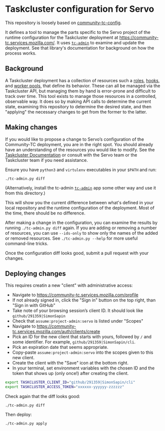 # Taskcluster configuration for Servo

This repository is loosely based on
[community-tc-config](https://github.com/mozilla/community-tc-config).

It defines a tool to manage the parts specific to the Servo project of the runtime configuration
for the Taskcluster deployment at https://community-tc.services.mozilla.com/.
It uses [`tc-admin`](https://github.com/taskcluster/tc-admin) to examine and update the deployment.
See that library's documentation for background on how the process works.


## Background

A Taskcluster deployment has a collection of resources such a
[roles](https://community-tc.services.mozilla.com/docs/manual/design/apis/hawk/roles),
[hooks](https://community-tc.services.mozilla.com/docs/reference/core/hooks), and
[worker pools](https://community-tc.services.mozilla.com/docs/reference/core/worker-manager),
that define its behavior.
These can all be managed via the Taskcluster API,
but managing them by hand is error-prone and difficult to track over time.
This tool exists to manage those resources in a controlled, observable way.
It does so by making API calls to determine the current state,
examining this repository to determine the desired state,
and then "applying" the necessary changes to get from the former to the latter.


## Making changes

If you would like to propose a change to Servo’s configuration of the Community-TC deployment,
you are in the right spot.
You should already have an understanding of the resources you would like to modify.
See the [Taskcluster Documentation](https://community-tc.services.mozilla.com/docs)
or consult with the Servo team or the Taskcluster team if you need assistance.

Ensure you have `python3` and `virtulenv` executables in your `$PATH` and run:

```
./tc-admin.py diff
```

(Alternatively,
install the tc-admin [`tc-admin`](https://github.com/taskcluster/tc-admin) app some other way
and use it from this directory.)

This will show you the current difference between what's defined in your local repository
and the runtime configuration of the deployment.
Most of the time, there should be no difference.

After making a change in the configuration,
you can examine the results by running `./tc-admin.py diff` again.
If you are adding or removing a number of resources,
you can use `--ids-only` to show only the names of the added or removed resources.
See `./tc-admin.py --help` for more useful command-line tricks.

Once the configuration diff looks good, submit a pull request with your changes.


## Deploying changes

This requires creatin a new "client" with administrative access:

* Navigate to https://community-tc.services.mozilla.com/profile
* If not already signed in, click the "Sign in" button on the top right, than "Sign in with GitHub"
* Take note of your browsing session’s client ID. It should look like `github/291359|SimonSapin`
* Check that `assume:project-admin:servo` is listed under "Scopes"
* Navigate to https://community-tc.services.mozilla.com/auth/clients/create
* Pick an ID for the new client that starts with yours, followed by `/` and some identifier.
  For example, `github/291359|SimonSapin/cli`.
* Pick an expiration date that seems appropriate.
* Copy-paste `assume:project-admin:servo` into the scopes given to this new client.
* Create the client with the "Save" icon at the bottom right.
* In your terminal, set environment variables with the chosen ID
  and the token that shows up (only once!) after creating the client.

```sh
export TASKCLUSTER_CLIENT_ID="github/291359|SimonSapin/cli"
export TASKCLUSTER_ACCESS_TOKEN="xxxxxx-yyyyyy-zzzzzz"
```

Check again that the diff looks good:

```
./tc-admin.py diff
```

Then deploy:

```
./tc-admin.py apply
```
